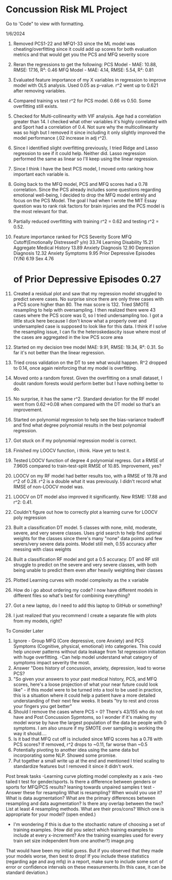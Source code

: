 # Concussion Risk ML Project

Go to 'Code" to view with formatting.

1/6/2024
1. Removed PCS1-22 and MFQ1-33 since the ML model was cheating/overfitting since it could add up scores for both evaluation metrics and that would get you the PCS and MFQ severity score
2. Reran the regressions to get the following: PCS Model - MAE: 10.88, RMSE: 17.16, R²: 0.46
					       MFQ Model - MAE: 4.14, RMSE: 5.54, R²: 0.81
3. Evaluated feature importance of my X variables in regression to improve model with OLS analysis. Used 0.05 as p-value. r^2 went up to 0.621 after removing variables.
4. Compared training vs test r^2 for PCS model. 0.66 vs 0.50. Some overfitting still exists.
5. Checked for Multi-collinearity with VIF analysis. Age had a correlation greater than 14. I checked what other variables it's highly correlated with and Sport had a correlation of 0.4. Not sure why the multicollinearity was so high but I removed it since including it only slightly improved the model performance (.02 increase in adj r^2).
6. Since I identified slight overfitting previously, I tried Ridge and Lasso regression to see if it could help. Neither did. Lasso regression performed the same as linear so I'll keep using the linear regression.
7. Since I think I have the best PCS model, I moved onto ranking how important each variable is.
8. Going back to the MFQ model, PCS and MFQ scores had a 0.78 correlation. Since the PCS already includes some questions regarding emotional well-being, I decided to drop the MFQ model entirely and focus on the PCS Model. The goal I had when I wrote the MIT Essay question was to rank risk factors for brain injuries and the PCS model is the most relevant for that.
9. Partially reduced overfitting with training r^2 = 0.62 and testing r^2 = 0.52.
10. Feature importance ranked for PCS Severity Score
	MFQ Cutoff(Emotionally Distressed? y/n)	33.74
	Learning Disability			15.21
	Aggregate Medical History		13.89
	Anxiety Diagnosis			12.90
	Depression Diagnosis			12.32
	Anxiety Symptoms			9.95
	Prior Depressive Episodes (Y/N)		6.19
	Sex					4.76
	# of Prior Depressive Episodes		0.27
11. Created a residual plot and saw that my regression model struggled to predict severe cases. No surprise since there are only three cases with a PCS score higher than 80. The max score is 132. Tried SMOTE resampling to help with oversampling. I then realized there were 43 cases where the PCS score was 0, so I tried undersampling too. I got a little stuck here because I don't know what a properly over and undersampled case is supposed to look like for this data. I think if I solve the resampling issue, I can fix the heteroskedascity issue where most of the cases are aggregated in the low PCS score area
12. Started on my decision tree model MAE: 9.91, RMSE: 19.34, R²: 0.31. So far it's not better than the linear regression.
13. Tried cross validation on the DT to see what would happen. R^2 dropped to 0.14, once again reinforcing that my model is overfitting.
14. Moved onto a random forest. Given the overfitting on a small dataset, I doubt random forests would perform better but I have nothing better to do. 
15. No surprise, it has the same r^2. Standard deviation for the RF model went from 0.62->0.08 when compared with the DT model so that's an improvement.
16. Started on polynomial regression to help see the bias-variance tradeoff and find what degree polynomial results in the best polynomial regression.
17. Got stuck on if my polynomial regression model is correct.
18. Finished my LOOCV function, i think. Have yet to test it.
19. Tested LOOCV function of degree 4 polynomial regress. Got a RMSE of 7.9605 compared to train-test-split RMSE of 10.85. Improvement, yes?
20. LOOCV on my RF model had better results too, with a RMSE of 19.78 and r^2 of 0.28. r^2 is a double what it was previously. I didn't record what RMSE of non-LOOCV model was.
21. LOOCV on DT model also improved it significantly. New RSME: 17.88 and r^2: 0.41.
22. Couldn't figure out how to correctly plot a learning curve for LOOCV poly regression
23. Built a classification DT model. 5 classes with none, mild, moderate, severe, and very severe classes. Uses grid search to help find optimal weights for the classes since there's many "none" data points and few severs/very severe data points. Model still meh, 0.55 accuracy after messing with class weights
24. Built a classification RF model and got a 0.5 accuracy. DT and RF still struggle to predict on the severe and very severe classes, with both being unable to predict them even after heavily weighting their classes
25. Plotted Learning curves with model complexity as the x variable 



22. How do i go about ordering my code? I now have different models in different files so what's best for combining everything?
19. Got a new laptop, do I need to add this laptop to GitHub or something?

12. I just realized that you recommend I create a separate file with plots from my models, right?



To Consider Later
1. Ignore - Group MFQ (Core depressive, core Anxiety) and PCS Symptoms (Cognitive, physical, emotional) into categories. This could help uncover patterns without data leakage from 1st regression initiation with huge overfitting. 
	-Can help model understand what category of symptoms impact severity the most.
2. Answer "Does history of concussion, anxiety, depression, lead to worse PCS?
3. "So given your answers to your past medical history, PCS, and MFQ scores, here's a loose projection of what your near future could look like" - if this model were to be turned into a tool to be used in practice, this is a situation where it could help a patient have a more detailed understanding of their next few weeks. It beats "try to rest and cross your fingers you get better" 
4. Should I remove the cases where PCS = 0? There's 43/155 who do not have and Post Concussion Sypmtoms, so I wonder if it's making my model worse by have the largest population of the data be people with 0 symptoms. I am also unsure if my SMOTE over sampling is working the way it should....
5. Is it bad that MFQ cut off is included since MFQ scores has a 0.78 with PCS scores? If removed, r^2 drops to ~0.11, far worse than ~0.5
6. Potentially pivoting to another idea using the same data but incorporating some NLP. Showed some promise.
7. Put together a small write up at the end and mentioned I tried scaling to standardize features but I removed it since it didn't work.

Post break tasks
-Learning curve plotting model complexity as x axis
-two tailed t test for gender/sports. Is there a difference between genders or sports for MFQ/PCS results? leaning towards unpaired samples t test
-Answer these for resampling
	What is resampling? When would you use it?
	What is data augmentation?
	What are the primary differences between resampling and data augmentation?
	Is there any overlap between the two?
	List at least 4 resampling methods.
	What are their pros/cons?
	Which one is appropriate for your model? (open ended.)
- I'm wondering if this is due to the stochastic nature of choosing a set of training examples. (How did you select which training examples to include at every x-increment? Are the training examples used for every train set size independent from one another?)
image.png
 
That would have been my initial guess. But if you observed that they made your models worse, then best to drop!
If you include these statistics (regarding age and avg mfq) in a report, make sure to include some sort of error or confidence intervals on these measurements.(In this case, it can be standard deviation.)


